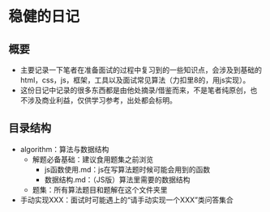 
# 稳健的日记

## 概要

- 主要记录一下笔者在准备面试的过程中复习到的一些知识点，会涉及到基础的html，css，js，框架，工具以及面试常见算法（力扣里8的，用js实现）。
- 这份日记中记录的很多东西都是由他处摘录/借鉴而来，不是笔者纯原创，也不涉及商业利益，仅供学习参考，出处都会标明。

## 目录结构

- algorithm：算法与数据结构
  - 解题必备基础：建议食用题集之前浏览
    - js函数使用.md：js在写算法题时候可能会用到的函数
    - 数据结构.md：（JS版）算法里需要的数据结构
  - 题集：所有算法题目和题解在这个文件夹里
- 手动实现XXX：面试时可能遇上的“请手动实现一个XXX”类问答集合
